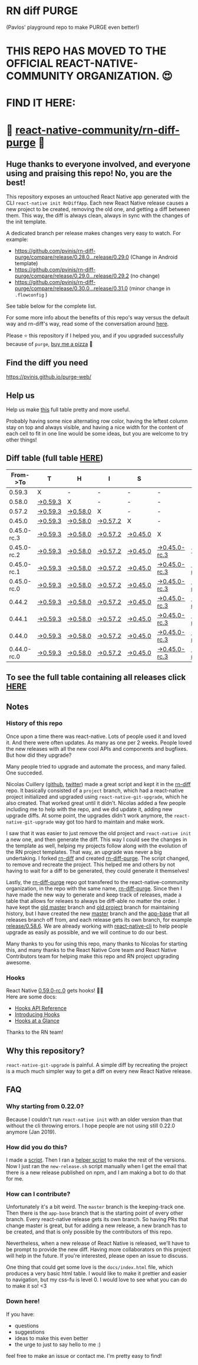 # RN diff PURGE
(Pavlos' playground repo to make PURGE even better!)

# THIS REPO HAS MOVED TO THE OFFICIAL REACT-NATIVE-COMMUNITY ORGANIZATION. 😍
# FIND IT HERE:  
# 💪 [react-native-community/rn-diff-purge](https://github.com/react-native-community/rn-diff-purge) 🎉
## Huge thanks to everyone involved, and everyone using and praising this repo! No, you are the best!

This repository exposes an untouched React Native app generated with the CLI
`react-native init RnDiffApp`. Each new React Native release causes a new project to be created, removing the old one, and getting a diff between them. This way, the diff is always clean, always in sync with the changes of the init template.

A dedicated branch per release makes changes very easy
to watch. For example:

* https://github.com/pvinis/rn-diff-purge/compare/release/0.28.0...release/0.29.0
(Change in Android template)
* https://github.com/pvinis/rn-diff-purge/compare/release/0.29.0...release/0.29.2
(no change)
* https://github.com/pvinis/rn-diff-purge/compare/release/0.30.0...release/0.31.0
(minor change in `.flowconfig` )

See table below for the complete list.

For some more info about the benefits of this repo's way versus the default way and rn-diff's way, read some of the conversation around [here](https://github.com/react-native-community/discussions-and-proposals/issues/68#issuecomment-452227478).

Please :star: this repository if I helped you, and if you upgraded successfully because of `purge`, [buy me a pizza](https://www.buymeacoffee.com/DGWwHVZ4s) :pizza:

## Find the diff you need
https://pvinis.github.io/purge-web/

## Help us
Help us make [this](https://pvinis.github.io/rn-diff-purge) full table pretty and more useful.

Probably having some nice alternating row color, having the leftest column stay on top and always visible, and having a nice width for the content of each cell to fit in one line would be some ideas, but you are welcome to try other things!

## Diff table (full table [HERE](https://pvinis.github.io/rn-diff-purge))

| From->To    | T                                                                                               | H                                                                                               | I                                                                                               | S                                                                                               |                                                                                                           | I                                                                                                         | S                                                                                                         |                                                                                                           | C                                                                                               | O                                                                                               | O                                                                                               | L   |
| ----------- | ----------------------------------------------------------------------------------------------- | ----------------------------------------------------------------------------------------------- | ----------------------------------------------------------------------------------------------- | ----------------------------------------------------------------------------------------------- | --------------------------------------------------------------------------------------------------------- | --------------------------------------------------------------------------------------------------------- | --------------------------------------------------------------------------------------------------------- | --------------------------------------------------------------------------------------------------------- | ----------------------------------------------------------------------------------------------- | ----------------------------------------------------------------------------------------------- | ----------------------------------------------------------------------------------------------- | --- |
| 0.59.3      | X                                                                                               | -                                                                                               | -                                                                                               | -                                                                                               | -                                                                                                         | -                                                                                                         | -                                                                                                         | -                                                                                                         | -                                                                                               | -                                                                                               | -                                                                                               | -   |
| 0.58.0      | [->0.59.3](https://github.com/pvinis/rn-diff-purge/compare/release/0.58.0..release/0.59.3)      | X                                                                                               | -                                                                                               | -                                                                                               | -                                                                                                         | -                                                                                                         | -                                                                                                         | -                                                                                                         | -                                                                                               | -                                                                                               | -                                                                                               | -   |
| 0.57.2      | [->0.59.3](https://github.com/pvinis/rn-diff-purge/compare/release/0.57.2..release/0.59.3)      | [->0.58.0](https://github.com/pvinis/rn-diff-purge/compare/release/0.57.2..release/0.58.0)      | X                                                                                               | -                                                                                               | -                                                                                                         | -                                                                                                         | -                                                                                                         | -                                                                                                         | -                                                                                               | -                                                                                               | -                                                                                               | -   |
| 0.45.0      | [->0.59.3](https://github.com/pvinis/rn-diff-purge/compare/release/0.45.0..release/0.59.3)      | [->0.58.0](https://github.com/pvinis/rn-diff-purge/compare/release/0.45.0..release/0.58.0)      | [->0.57.2](https://github.com/pvinis/rn-diff-purge/compare/release/0.45.0..release/0.57.2)      | X                                                                                               | -                                                                                                         | -                                                                                                         | -                                                                                                         | -                                                                                                         | -                                                                                               | -                                                                                               | -                                                                                               | -   |
| 0.45.0-rc.3 | [->0.59.3](https://github.com/pvinis/rn-diff-purge/compare/release/0.45.0-rc.3..release/0.59.3) | [->0.58.0](https://github.com/pvinis/rn-diff-purge/compare/release/0.45.0-rc.3..release/0.58.0) | [->0.57.2](https://github.com/pvinis/rn-diff-purge/compare/release/0.45.0-rc.3..release/0.57.2) | [->0.45.0](https://github.com/pvinis/rn-diff-purge/compare/release/0.45.0-rc.3..release/0.45.0) | X                                                                                                         | -                                                                                                         | -                                                                                                         | -                                                                                                         | -                                                                                               | -                                                                                               | -                                                                                               | -   |
| 0.45.0-rc.2 | [->0.59.3](https://github.com/pvinis/rn-diff-purge/compare/release/0.45.0-rc.2..release/0.59.3) | [->0.58.0](https://github.com/pvinis/rn-diff-purge/compare/release/0.45.0-rc.2..release/0.58.0) | [->0.57.2](https://github.com/pvinis/rn-diff-purge/compare/release/0.45.0-rc.2..release/0.57.2) | [->0.45.0](https://github.com/pvinis/rn-diff-purge/compare/release/0.45.0-rc.2..release/0.45.0) | [->0.45.0-rc.3](https://github.com/pvinis/rn-diff-purge/compare/release/0.45.0-rc.2..release/0.45.0-rc.3) | X                                                                                                         | -                                                                                                         | -                                                                                                         | -                                                                                               | -                                                                                               | -                                                                                               | -   |
| 0.45.0-rc.1 | [->0.59.3](https://github.com/pvinis/rn-diff-purge/compare/release/0.45.0-rc.1..release/0.59.3) | [->0.58.0](https://github.com/pvinis/rn-diff-purge/compare/release/0.45.0-rc.1..release/0.58.0) | [->0.57.2](https://github.com/pvinis/rn-diff-purge/compare/release/0.45.0-rc.1..release/0.57.2) | [->0.45.0](https://github.com/pvinis/rn-diff-purge/compare/release/0.45.0-rc.1..release/0.45.0) | [->0.45.0-rc.3](https://github.com/pvinis/rn-diff-purge/compare/release/0.45.0-rc.1..release/0.45.0-rc.3) | [->0.45.0-rc.2](https://github.com/pvinis/rn-diff-purge/compare/release/0.45.0-rc.1..release/0.45.0-rc.2) | X                                                                                                         | -                                                                                                         | -                                                                                               | -                                                                                               | -                                                                                               | -   |
| 0.45.0-rc.0 | [->0.59.3](https://github.com/pvinis/rn-diff-purge/compare/release/0.45.0-rc.0..release/0.59.3) | [->0.58.0](https://github.com/pvinis/rn-diff-purge/compare/release/0.45.0-rc.0..release/0.58.0) | [->0.57.2](https://github.com/pvinis/rn-diff-purge/compare/release/0.45.0-rc.0..release/0.57.2) | [->0.45.0](https://github.com/pvinis/rn-diff-purge/compare/release/0.45.0-rc.0..release/0.45.0) | [->0.45.0-rc.3](https://github.com/pvinis/rn-diff-purge/compare/release/0.45.0-rc.0..release/0.45.0-rc.3) | [->0.45.0-rc.2](https://github.com/pvinis/rn-diff-purge/compare/release/0.45.0-rc.0..release/0.45.0-rc.2) | [->0.45.0-rc.1](https://github.com/pvinis/rn-diff-purge/compare/release/0.45.0-rc.0..release/0.45.0-rc.1) | X                                                                                                         | -                                                                                               | -                                                                                               | -                                                                                               | -   |
| 0.44.2      | [->0.59.3](https://github.com/pvinis/rn-diff-purge/compare/release/0.44.2..release/0.59.3)      | [->0.58.0](https://github.com/pvinis/rn-diff-purge/compare/release/0.44.2..release/0.58.0)      | [->0.57.2](https://github.com/pvinis/rn-diff-purge/compare/release/0.44.2..release/0.57.2)      | [->0.45.0](https://github.com/pvinis/rn-diff-purge/compare/release/0.44.2..release/0.45.0)      | [->0.45.0-rc.3](https://github.com/pvinis/rn-diff-purge/compare/release/0.44.2..release/0.45.0-rc.3)      | [->0.45.0-rc.2](https://github.com/pvinis/rn-diff-purge/compare/release/0.44.2..release/0.45.0-rc.2)      | [->0.45.0-rc.1](https://github.com/pvinis/rn-diff-purge/compare/release/0.44.2..release/0.45.0-rc.1)      | [->0.45.0-rc.0](https://github.com/pvinis/rn-diff-purge/compare/release/0.44.2..release/0.45.0-rc.0)      | X                                                                                               | -                                                                                               | -                                                                                               | -   |
| 0.44.1      | [->0.59.3](https://github.com/pvinis/rn-diff-purge/compare/release/0.44.1..release/0.59.3)      | [->0.58.0](https://github.com/pvinis/rn-diff-purge/compare/release/0.44.1..release/0.58.0)      | [->0.57.2](https://github.com/pvinis/rn-diff-purge/compare/release/0.44.1..release/0.57.2)      | [->0.45.0](https://github.com/pvinis/rn-diff-purge/compare/release/0.44.1..release/0.45.0)      | [->0.45.0-rc.3](https://github.com/pvinis/rn-diff-purge/compare/release/0.44.1..release/0.45.0-rc.3)      | [->0.45.0-rc.2](https://github.com/pvinis/rn-diff-purge/compare/release/0.44.1..release/0.45.0-rc.2)      | [->0.45.0-rc.1](https://github.com/pvinis/rn-diff-purge/compare/release/0.44.1..release/0.45.0-rc.1)      | [->0.45.0-rc.0](https://github.com/pvinis/rn-diff-purge/compare/release/0.44.1..release/0.45.0-rc.0)      | [->0.44.2](https://github.com/pvinis/rn-diff-purge/compare/release/0.44.1..release/0.44.2)      | X                                                                                               | -                                                                                               | -   |
| 0.44.0      | [->0.59.3](https://github.com/pvinis/rn-diff-purge/compare/release/0.44.0..release/0.59.3)      | [->0.58.0](https://github.com/pvinis/rn-diff-purge/compare/release/0.44.0..release/0.58.0)      | [->0.57.2](https://github.com/pvinis/rn-diff-purge/compare/release/0.44.0..release/0.57.2)      | [->0.45.0](https://github.com/pvinis/rn-diff-purge/compare/release/0.44.0..release/0.45.0)      | [->0.45.0-rc.3](https://github.com/pvinis/rn-diff-purge/compare/release/0.44.0..release/0.45.0-rc.3)      | [->0.45.0-rc.2](https://github.com/pvinis/rn-diff-purge/compare/release/0.44.0..release/0.45.0-rc.2)      | [->0.45.0-rc.1](https://github.com/pvinis/rn-diff-purge/compare/release/0.44.0..release/0.45.0-rc.1)      | [->0.45.0-rc.0](https://github.com/pvinis/rn-diff-purge/compare/release/0.44.0..release/0.45.0-rc.0)      | [->0.44.2](https://github.com/pvinis/rn-diff-purge/compare/release/0.44.0..release/0.44.2)      | [->0.44.1](https://github.com/pvinis/rn-diff-purge/compare/release/0.44.0..release/0.44.1)      | X                                                                                               | -   |
| 0.44.0-rc.0 | [->0.59.3](https://github.com/pvinis/rn-diff-purge/compare/release/0.44.0-rc.0..release/0.59.3) | [->0.58.0](https://github.com/pvinis/rn-diff-purge/compare/release/0.44.0-rc.0..release/0.58.0) | [->0.57.2](https://github.com/pvinis/rn-diff-purge/compare/release/0.44.0-rc.0..release/0.57.2) | [->0.45.0](https://github.com/pvinis/rn-diff-purge/compare/release/0.44.0-rc.0..release/0.45.0) | [->0.45.0-rc.3](https://github.com/pvinis/rn-diff-purge/compare/release/0.44.0-rc.0..release/0.45.0-rc.3) | [->0.45.0-rc.2](https://github.com/pvinis/rn-diff-purge/compare/release/0.44.0-rc.0..release/0.45.0-rc.2) | [->0.45.0-rc.1](https://github.com/pvinis/rn-diff-purge/compare/release/0.44.0-rc.0..release/0.45.0-rc.1) | [->0.45.0-rc.0](https://github.com/pvinis/rn-diff-purge/compare/release/0.44.0-rc.0..release/0.45.0-rc.0) | [->0.44.2](https://github.com/pvinis/rn-diff-purge/compare/release/0.44.0-rc.0..release/0.44.2) | [->0.44.1](https://github.com/pvinis/rn-diff-purge/compare/release/0.44.0-rc.0..release/0.44.1) | [->0.44.0](https://github.com/pvinis/rn-diff-purge/compare/release/0.44.0-rc.0..release/0.44.0) | X   |

## To see the full table containing all releases click [HERE](https://pvinis.github.io/rn-diff-purge)

## Notes

### History of this repo

Once upon a time there was react-native. Lots of people used it and loved it. And there were often updates. As many as one per 2 weeks. People loved the new releases with all the new cool APIs and components and bugfixes. But how did they upgrade?

Many people tried to upgrade and automate the process, and many failed. One succeded.

Nicolas Cuillery ([github](https://github.com/ncuillery), [twitter](https://twitter.com/ncuillery)) made a great script and kept it in the [rn-diff](https://github.com/ncuillery/rn-diff) repo. It basically consisted of a `project` branch, which had a react-native project initialized and upgraded using `react-native-git-upgrade`, which he also created. That worked great until it didn't. Nicolas added a few people including me to help with the repo, and we did update it, adding new upgrade diffs. At some point, the upgrades didn't work anymore, the `react-native-git-upgrade` way got too hard to maintain and make work.

I saw that it was easier to just remove the old project and `react-native init` a new one, and then generate the diff. This way I could see the changes in the template as well, helping my projects follow along with the evolution of the RN project templates. That way, an upgrade was never a big undertaking. I forked [rn-diff](https://github.com/ncuillery/rn-diff) and created [rn-diff-purge](https://github.com/pvinis/rn-diff-purge). The script changed, to remove and recreate the project. This helped me and others by not having to wait for a diff to be generated, they could generate it themselves!

Lastly, the [rn-diff-purge](https://github.com/pvinis/rn-diff-purge) repo got transfered to the react-native-community organization, in the repo with the same name, [rn-diff-purge](https://github.com/react-native-community/rn-diff-purge). Since then I have made the new way to generate and keep track of releases, made a table that allows for releaes to always be diff-able no matter the order. I have kept the [old master](https://github.com/pvinis/rn-diff-purge/tree/old/master) branch and [old project](https://github.com/pvinis/rn-diff-purge/tree/old/project) branch for maintaining history, but I have created the new [master](https://github.com/pvinis/rn-diff-purge/tree/master) branch and the [app-base](https://github.com/pvinis/rn-diff-purge/tree/app-base) that all releases branch off from, and each release gets its own branch, for example [release/0.58.6](https://github.com/pvinis/rn-diff-purge/tree/release/0.58.6). We are already working with [react-native-cli](https://github.com/react-native-community/react-native-cli) to help people upgrade as easily as possible, and we will continue to do our best.

Many thanks to you for using this repo, many thanks to Nicolas for starting this, and many thanks to the React Native Core team and React Native Contributors team for helping make this repo and RN project upgrading awesome.

### Hooks
React Native [0.59.0-rc.0](https://github.com/pvinis/rn-diff-purge#version-changes) gets hooks! 🎉🥳  
Here are some docs:
- [Hooks API Reference](https://reactjs.org/docs/hooks-reference.html)
- [Introducing Hooks](https://reactjs.org/docs/hooks-intro.html)
- [Hooks at a Glance](https://reactjs.org/docs/hooks-overview.html)

Thanks to the RN team!

## Why this repository?
`react-native-git-upgrade` is painful. A simple diff by recreating the project is a much much simpler way to get a diff on every new React Native release.

## FAQ

### Why starting from 0.22.0?

Because I couldn't run `react-native init` with an older version than that without the cli throwing errors. I hope people are not using still 0.22.0 anymore (Jan 2019).

### How did you do this?

I made a [script](https://github.com/pvinis/rn-diff-purge/blob/master/new-release.sh). Then I ran a [helper script](https://github.com/pvinis/rn-diff-purge/blob/master/new-release.sh) to make the rest of the versions.
Now I just ran the `new-release.sh` script manually when I get the email that there is a new release published on npm, and I am making a bot to do that for me.

### How can I contribute?

Unfortunately it's a bit weird. The `master` branch is the keeping-track one. Then there is the `app-base` branch that is the starting point of every other branch. Every react-native release gets its own branch. So having PRs that change master is great, but for adding a new release, a new branch has to be created, and that is only possible by the contributors of this repo.

Nevertheless, when a new release of React Native is released, we'll have to be prompt to provide
the new diff. Having more collaborators on this project will help in the future. If you're interested, please open an issue to discuss.

One thing that could get some love is the `docs/index.html` file, which produces a very basic html table. I would like to make it prettier and easier to navigation, but my css-fu is level 0. I would love to see what you can do to make it so! <3

### Down here!

If you have: 
- questions
- suggestions
- ideas to make this even better
- the urge to just to say hello to me :)

feel free to make an issue or contact me. I'm pretty easy to find!
